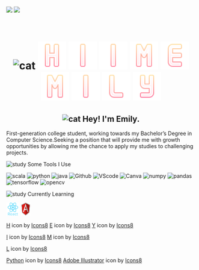 
<br>
<a target="_blank" href="https://www.linkedin.com/in/emily-carrillo-7110481b8/"><img src="https://img.shields.io/badge/-LinkedIn-0077B5?style=for-the-badge&logo=Linkedin&logoColor=white"></img></a>
<a target="_blank" href="mailto:ecarrillo2018@gmail.com"><img src="https://img.shields.io/badge/-Gmail-D14836?style=for-the-badge&logo=Gmail&logoColor=white"></img></a>
<br>
<h1 align="center">
<br>
<img src="https://media.giphy.com/media/A9dZqpVpbLsju/giphy.gif?cid=ecf05e47nu6o40rf4l1psdhhsvvmn0jghp6sif3un2wi8emi&rid=giphy.gif&ct=s" alt="cat"  width="75" height="75" />

<img src="https://github.com/ecarril6/ecarril6/blob/main/images/icons8-h-64.png" alt="H"  width="75" height="75" /> 

<img src="https://github.com/ecarril6/ecarril6/blob/main/images/icons8-i-64.png" alt="I"  width="75" height="75" /> 


<img src="https://github.com/ecarril6/ecarril6/blob/main/images/icons8-i-64.png" alt="I2"  width="75" height="75" /> 

<img src="https://github.com/ecarril6/ecarril6/blob/main/images/icons8-m-64.png" alt="M"  width="75" height="75" /> 


<img src="https://github.com/ecarril6/ecarril6/blob/main/images/icons8-e-64.png" alt="E"  width="75" height="75" /> 

<img src="https://github.com/ecarril6/ecarril6/blob/main/images/icons8-m-64.png" alt="M2"  width="75" height="75" /> 

<img src="https://github.com/ecarril6/ecarril6/blob/main/images/icons8-i-64.png" alt="I3"  width="75" height="75" /> 

<img src="https://github.com/ecarril6/ecarril6/blob/main/images/icons8-l-64.png" alt="L"  width="75" height="75" /> 

<img src="https://github.com/ecarril6/ecarril6/blob/main/images/icons8-y-64.png" alt="y"  width="75" height="75" /> 
<br>
</h1>
<h2 align="center"><img src="https://media.giphy.com/media/A9dZqpVpbLsju/giphy.gif?cid=ecf05e47nu6o40rf4l1psdhhsvvmn0jghp6sif3un2wi8emi&rid=giphy.gif&ct=s" alt="cat"  width="75" height="75" /> Hey! I'm Emily. </h2>

First-generation college student, working towards my Bachelor’s Degree in Computer Science.Seeking a position that will provide me with growth opportunities by allowing me the chance to apply my studies to challenging projects.
 
<p align="left"><img src="https://media.giphy.com/media/mBC1ai0DtkuDQIT5EK/giphy.gif?cid=ecf05e47g4q97tla96ohadpguheu2wvbcblunrjkd0u6g3h1&rid=giphy.gif&ct=s" alt="study"  width="75" height="75" /> Some Tools I Use</p>

<p align="left">

<img src="https://cdn.jsdelivr.net/gh/devicons/devicon/icons/scala/scala-original.svg" alt="scala" width="35" height="35" />
<img src="https://cdn.jsdelivr.net/gh/devicons/devicon/icons/python/python-original.svg"  alt="python" width="35" height="35"/> 
<img src="https://cdn.jsdelivr.net/gh/devicons/devicon/icons/java/java-original-wordmark.svg" alt="java" width="35" height="35"/>
<img src="https://github.com/CyrisXD/CyrisXD/raw/master/assets/Github.png" alt="Github"  width="35" height="35" /> 
<img src="https://cdn.jsdelivr.net/gh/devicons/devicon/icons/vscode/vscode-original.svg" alt="VScode"  width="35" height="35"/> 
<img src="https://cdn.jsdelivr.net/gh/devicons/devicon/icons/canva/canva-original.svg" alt="Canva"  width="35" height="35" />

<img src="https://cdn.jsdelivr.net/gh/devicons/devicon/icons/numpy/numpy-original.svg" alt="numpy"  width="35" height="35"/>
<img src="https://cdn.jsdelivr.net/gh/devicons/devicon/icons/pandas/pandas-original-wordmark.svg" alt="pandas"  width="35" height="35"/>
<img src="https://cdn.jsdelivr.net/gh/devicons/devicon/icons/tensorflow/tensorflow-original.svg"  alt="tensorflow"  width="35" height="35" />
<img src="https://cdn.jsdelivr.net/gh/devicons/devicon/icons/opencv/opencv-original.svg" alt="opencv"  width="35" height="35"/> 
</p>

<p ><img src="https://media.giphy.com/media/g01P1Z9IjHtsf5TjQm/giphy.gif?cid=ecf05e4741ge4hi1i9qcu40cvst5mlmj4md2sceygp430h5b&rid=giphy.gif&ct=s" alt="study"  width="75" height="75" /> Currently Learning</p>
<p align="left">
<img src="https://raw.githubusercontent.com/devicons/devicon/master/icons/react/react-original-wordmark.svg" alt="react" width="35" height="35" />
<img src="https://raw.githubusercontent.com/devicons/devicon/master/icons/angularjs/angularjs-original.svg" alt="angular-js" width="25" height="35" />
</p>

<a target="_blank" href="https://icons8.com/icon/IrfgoUvvpLsG/h">H</a> icon by <a target="_blank" href="https://icons8.com">Icons8</a>
<a target="_blank" href="https://icons8.com/icon/Yjw9IL01yGZo/e">E</a> icon by <a target="_blank" href="https://icons8.com">Icons8</a>
<a target="_blank" href="https://icons8.com/icon/AoPnUCNcmVzY/y">Y</a> icon by <a target="_blank" href="https://icons8.com">Icons8</a>

<a target="_blank" href="https://icons8.com/icon/opS6LoY6b8sG/i">I</a> icon by <a target="_blank" href="https://icons8.com">Icons8</a>
<a target="_blank" href="https://icons8.com/icon/Di3y0cedwGcL/m">M</a> icon by <a target="_blank" href="https://icons8.com">Icons8</a>

<a target="_blank" href="https://icons8.com/icon/fmDMBaKC8Xvk/l">L</a> icon by <a target="_blank" href="https://icons8.com">Icons8</a>



<a target="_blank" href="https://icons8.com/icon/UpJmIaNZwNyq/python">Python</a> icon by <a target="_blank" href="https://icons8.com">Icons8</a>
<a target="_blank" href="https://icons8.com/icon/j9waMtPTTtlM/adobe-illustrator">Adobe Illustrator</a> icon by <a target="_blank" href="https://icons8.com">Icons8</a>

